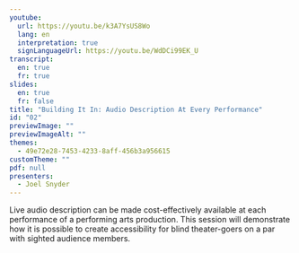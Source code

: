 ```yaml
---
youtube:
  url: https://youtu.be/k3A7YsUS8Wo
  lang: en
  interpretation: true
  signLanguageUrl: https://youtu.be/WdDCi99EK_U
transcript:
  en: true
  fr: true
slides:
  en: true
  fr: false
title: "Building It In: Audio Description At Every Performance"
id: "02"
previewImage: ""
previewImageAlt: ""
themes:
  - 49e72e28-7453-4233-8aff-456b3a956615
customTheme: ""
pdf: null
presenters:
  - Joel Snyder
---
```

Live audio description can be made cost-effectively available at each performance of a performing arts production. This session will demonstrate how it is possible to create accessibility for blind theater-goers on a par with sighted audience members.
